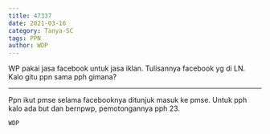 ```yaml
---
title: 47337
date: 2021-03-16
category: Tanya-SC
tags: PPN
author: WDP
---
```


WP pakai jasa facebook untuk jasa iklan. Tulisannya facebook yg di LN. Kalo gitu ppn sama pph gimana?

---

Ppn ikut pmse selama facebooknya ditunjuk masuk ke pmse. Untuk pph kalo ada but dan bernpwp, pemotongannya pph 23.

`WDP`
